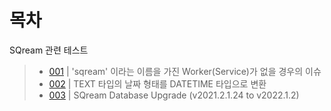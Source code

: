목차
===

SQream 관련 테스트
> * [001](https://github.com/hyunVSpaul/sqream/blob/main/001.md "'sqream' 이라는 이름을 가진 Worker(Service)가 없을 경우의 이슈") | 'sqream' 이라는 이름을 가진 Worker(Service)가 없을 경우의 이슈
> * [002](https://github.com/hyunVSpaul/sqream/blob/main/002.md "TEXT 타입의 날짜 형태를 DATETIME 타입으로 변환") | TEXT 타입의 날짜 형태를 DATETIME 타입으로 변환
> * [003](https://github.com/hyunVSpaul/sqream/blob/main/003.md "SQream Database Upgrade (v2021.2.1.24 to v2022.1.2)") | SQream Database Upgrade (v2021.2.1.24 to v2022.1.2)
